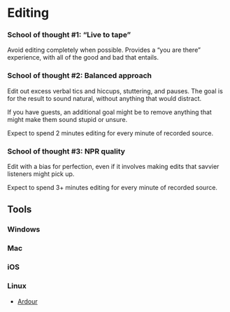 Editing
=======



### School of thought #1: “Live to tape”

Avoid editing completely when possible.  Provides a “you are there” experience, with all of the good and bad that entails.

### School of thought #2: Balanced approach

Edit out excess verbal tics and hiccups, stuttering, and pauses.  The goal is for the result to sound natural, without anything that would distract.

If you have guests, an additional goal might be to remove anything that might make them sound stupid or unsure.

Expect to spend 2 minutes editing for every minute of recorded source.

### School of thought #3: NPR quality

Edit with a bias for perfection, even if it involves making edits that savvier listeners might pick up.

Expect to spend 3+ minutes editing for every minute of recorded source.

## Tools

### Windows

### Mac

### iOS

### Linux

* [Ardour](http://ardour.org/)

